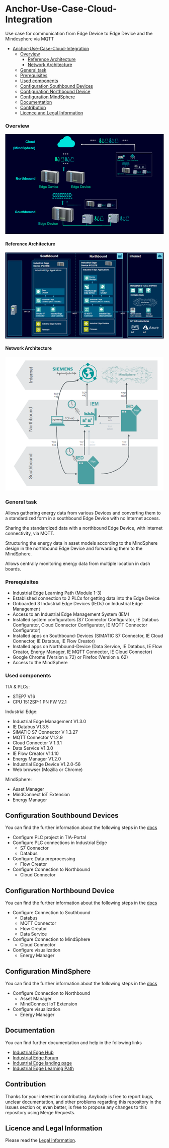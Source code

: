 # Anchor-Use-Case-Cloud-Integration

Use case for communication from Edge Device to Edge Device and the Mindesphere via MQTT 

- [Anchor-Use-Case-Cloud-Integration](#anchor-use-case-cloud-integration)
    - [Overview](#overview)
      - [Reference Architecture](#reference-architecture)
      - [Network Architecture](#network-architecture)
    - [General task](#general-task)
    - [Prerequisites](#prerequisites)
    - [Used components](#used-components)
  - [Configuration Southbound Devices](#configuration-southbound-devices)
  - [Configuration Northbound Device](#configuration-northbound-device)
  - [Configuration MindSphere](#configuration-mindsphere)
  - [Documentation](#documentation)
  - [Contribution](#contribution)
  - [Licence and Legal Information](#licence-and-legal-information)

### Overview 

![overview](docs/graphics/overview.png)

#### Reference Architecture

![overview3](docs/graphics/overview3.png)

#### Network Architecture

![overview2](docs/graphics/overview2.png)

### General task

Allows gathering energy data from various Devices and converting them to a standardized 
form in a southbound Edge Device with no Internet access. 


Sharing the standardized data with a northbound Edge Device, with internet connectivity, via MQTT.


Structuring the energy data in asset models according to the MindSphere design in the northbound Edge Device
and forwarding them to the MindSphere.


Allows centrally monitoring energy data from multiple location in dash boards.

###  Prerequisites
- Industrial Edge Learning Path (Module 1-3)
- Established connection to 2 PLCs for getting data into the Edge Device
- Onboarded 3 Industrial Edge Devices (IEDs) on Industrial Edge Management
- Access to an Industrial Edge Management System (IEM)
- Installed system configurators (S7 Connector Configurator, IE Databus Configurator, Cloud Connector Configurator, IE MQTT Connector Configurator) 
- Installed apps on Southbound-Devices (SIMATIC S7 Connector, IE Cloud Connector, IE Databus, IE Flow Creator)
- Installed apps on Northbound-Device (Data Service, IE Databus, IE Flow Creator, Energy Manager, IE MQTT Connector, IE Cloud Connector)
- Google Chrome (Version ≥ 72) or Firefox (Version ≥ 62)
- Access to the MindSphere
  
### Used components

TIA & PLCs:
- STEP7 V16
- CPU 1512SP-1 PN FW V2.1

Industrial Edge:
- Industrial Edge Management V1.3.0
- IE Databus V1.3.5
- SIMATIC S7 Connector V 1.3.27
- MQTT Connector V1.2.9
- Cloud Connector V 1.3.1
- Data Service V1.3.0
- IE Flow Creator V1.1.10
- Energy Manager V1.2.0
- Industrial Edge Device V1.2.0-56
- Web browser (Mozilla or Chrome)

MindSphere:
- Asset Manager 
- MindConnect IoT Extension
- Energy Manager

## Configuration Southbound Devices

You can find the further information about the following steps in the [docs](docs/install_PLC_Devices_Southbound.md)

- Configure PLC project in TIA-Portal
- Configure PLC connections in Industrial Edge
  - S7 Connector
  - Databus 
- Configure Data preprocessing 
  - Flow Creator 
- Configure Connection to Northbound
  - Cloud Connector 


## Configuration Northbound Device

You can find the further information about the following steps in the [docs](docs/install_Device_Northbound.md)

- Configure Connection to Southbound
  - Databus 
  - MQTT Connector
  - Flow Creator
  - Data Service
- Configure Connection to MindSphere
  - Cloud Connector
- Configure visualization
  - Energy Manager


## Configuration MindSphere
You can find the further information about the following steps in the [docs](docs/install_MindSphere.md)

- Configure Connection to Northbound
  - Asset Manager
  - MindConnect IoT Extension
- Configure visualization
  - Energy Manager 


## Documentation

You can find further documentation and help in the following links
  - [Industrial Edge Hub](https://iehub.eu1.edge.siemens.cloud/#/documentation)
  - [Industrial Edge Forum](https://www.siemens.com/industrial-edge-forum)
  - [Industrial Edge landing page](https://new.siemens.com/global/en/products/automation/topic-areas/industrial-edge/simatic-edge.html)
  - [Industrial Edge Learning Path](https://siemens-learning-simaticedge.sabacloud.com/)
## Contribution

Thanks for your interest in contributing. Anybody is free to report bugs, unclear documentation, and other problems regarding this repository in the Issues section or, even better, is free to propose any changes to this repository using Merge Requests.

## Licence and Legal Information

Please read the [Legal information](LICENSE.md).

